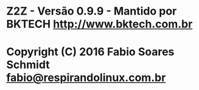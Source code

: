 # Z2Z - Versão 0.9.9 - Mantido por BKTECH <http://www.bktech.com.br>

# Copyright (C) 2016 Fabio Soares Schmidt <fabio@respirandolinux.com.br>
